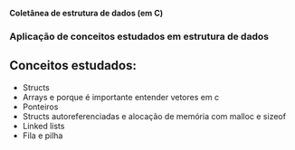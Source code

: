 **Coletânea de estrutura de dados (em C)**

### Aplicação de conceitos estudados em estrutura de dados

## Conceitos estudados:
- Structs
- Arrays e porque é importante entender vetores em c
- Ponteiros 
- Structs autoreferenciadas e alocação de memória com malloc e sizeof
- Linked lists 
- Fila e pilha

